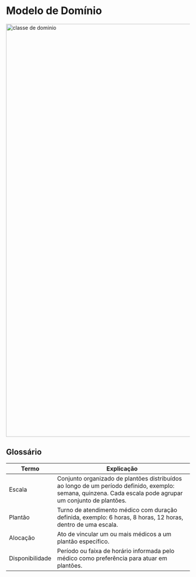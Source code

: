 # Modelo de Domínio

<img width="1362" height="1129" alt="classe de dominio" src="https://github.com/user-attachments/assets/e3202610-269d-4d35-9bd5-499643fbfb39" />

## Glossário

|  Termo  |  Explicação  |
| ------- | ------------ |
| Escala | Conjunto organizado de plantões distribuídos ao longo de um período definido, exemplo: semana, quinzena. Cada escala pode agrupar um conjunto de plantões. |
| Plantão | Turno de atendimento médico com duração definida, exemplo: 6 horas, 8 horas, 12 horas, dentro de uma escala. |
| Alocação | Ato de vincular um ou mais médicos a um plantão específico. |
| Disponibilidade | Período ou faixa de horário informada pelo médico como preferência para atuar em plantões. |
